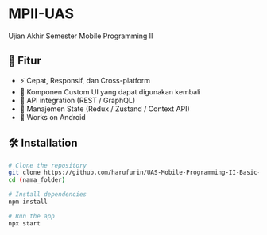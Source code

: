 # MPII-UAS
Ujian Akhir Semester Mobile Programming II

## 🚀 Fitur
- ⚡ Cepat, Responsif, dan Cross-platform
- 🎨 Komponen Custom UI yang dapat digunakan kembali
- 🔗 API integration (REST / GraphQL)
- 🧩 Manajemen State (Redux / Zustand / Context API)
- 📱 Works on Android

## 🛠️ Installation
```bash
# Clone the repository
git clone https://github.com/harufurin/UAS-Mobile-Programming-II-Basic-React-Native
cd (nama_folder)

# Install dependencies
npm install

# Run the app
npx start

